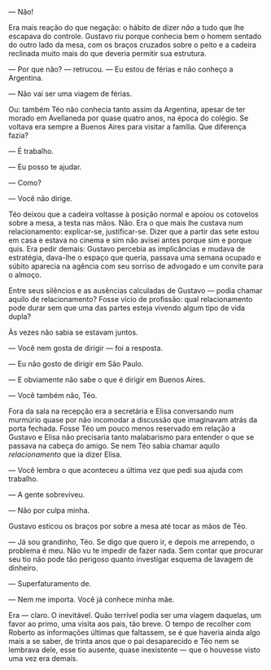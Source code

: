 — Não!

Era mais reação do que negação: o hábito de dizer _não_ a tudo que lhe escapava do controle. Gustavo riu porque conhecia bem o homem sentado do outro lado da mesa, com os braços cruzados sobre o peito e a cadeira reclinada muito mais do que deveria permitir sua estrutura.

— Por que não? — retrucou. — Eu estou de férias e não conheço a Argentina.

— Não vai ser uma viagem de férias.

Ou: também Téo não conhecia tanto assim da Argentina, apesar de ter morado em Avellaneda por quase quatro anos, na época do colégio. Se voltava era sempre a Buenos Aires para visitar a família. Que diferença fazia?

— É trabalho.

— Eu posso te ajudar.

— Como?

— Você não dirige.

Téo deixou que a cadeira voltasse à posição normal e apoiou os cotovelos sobre a mesa, a testa nas mãos. Não. Era o que mais lhe custava num relacionamento: explicar-se, justificar-se. Dizer que a partir das sete estou em casa e estava no cinema e sim não avisei antes porque sim e porque quis. Era pedir demais: Gustavo percebia as implicâncias e mudava de estratégia, dava-lhe o espaço que queria, passava uma semana ocupado e súbito aparecia na agência com seu sorriso de advogado e um convite para o almoço.

Entre seus silêncios e as ausências calculadas de Gustavo — podia chamar aquilo de relacionamento? Fosse vício de profissão: qual relacionamento pode durar sem que uma das partes esteja vivendo algum tipo de vida dupla?

Às vezes não sabia se estavam juntos.

— Você nem gosta de dirigir — foi a resposta.

— Eu não gosto de dirigir em São Paulo.

— E obviamente não sabe o que é dirigir em Buenos Aires.

— Você também não, Téo.

Fora da sala na recepção era a secretária e Elisa conversando num murmúrio quase por não incomodar a discussão que imaginavam atrás da porta fechada. Fosse Téo um pouco menos reservado em relação a Gustavo e Elisa não precisaria tanto malabarismo para entender o que se passava na cabeça do amigo. Se nem Téo sabia chamar aquilo _relacionamento_ que ia dizer Elisa.

— Você lembra o que aconteceu a última vez que pedi sua ajuda com trabalho.

— A gente sobreviveu.

— Não por culpa minha.

Gustavo esticou os braços por sobre a mesa até tocar as mãos de Téo.

— Já sou grandinho, Téo. Se digo que quero ir, e depois me arrependo, o problema é meu. Não vu te impedir de fazer nada. Sem contar que procurar seu tio não pode tão perigoso quanto investigar esquema de lavagem de dinheiro.

— Superfaturamento de.

— Nem me importa. Você já conhece minha mãe.

Era — claro. O inevitável. Quão terrível podia ser uma viagem daquelas, um favor ao primo, uma visita aos pais, tão breve. O tempo de recolher com Roberto as informações últimas que faltassem, se é que haveria ainda algo mais a se saber, de trinta anos que o pai desaparecido e Téo nem se lembrava dele, esse tio ausente, quase inexistente — que o houvesse visto uma vez era demais.
